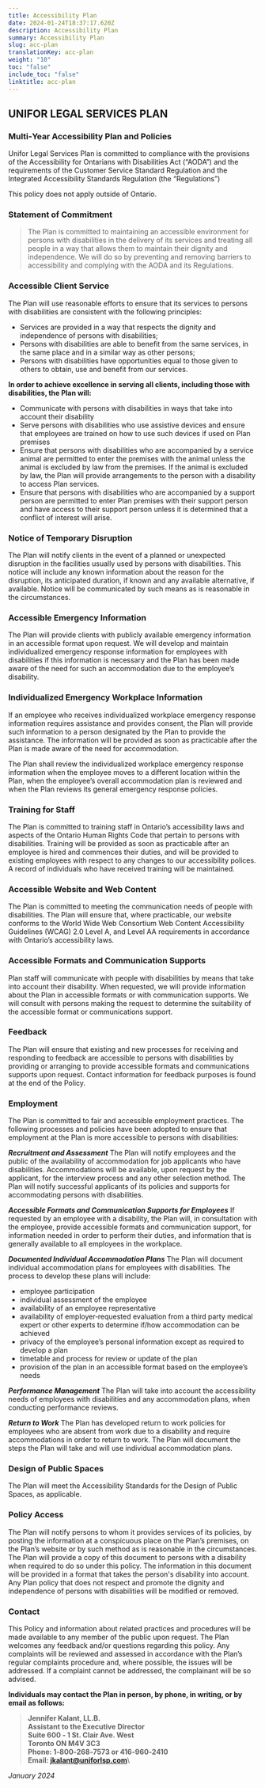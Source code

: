 ```yaml
---
title: Accessibility Plan
date: 2024-01-24T18:37:17.620Z
description: Accessibility Plan
summary: Accessibility Plan
slug: acc-plan
translationKey: acc-plan
weight: "10"
toc: "false"
include_toc: "false"
linktitle: acc-plan
---
```

## UNIFOR LEGAL SERVICES PLAN

### Multi‐Year Accessibility Plan and Policies

Unifor Legal Services Plan is committed to compliance with the provisions of the Accessibility for Ontarians with Disabilities Act (“AODA”) and the requirements of the Customer Service Standard Regulation and the Integrated Accessibility Standards Regulation (the “Regulations”)

This policy does not apply outside of Ontario.

### Statement of Commitment

> The Plan is committed to maintaining an accessible environment for persons with disabilities in the delivery of its services and treating all people in a way that allows them to maintain their dignity and independence. We will do so by preventing and removing barriers to accessibility and complying with the AODA and its Regulations.

### Accessible Client Service

The Plan will use reasonable efforts to ensure that its services to persons with disabilities are consistent with the following principles:

* Services are provided in a way that respects the dignity and independence of persons with disabilities;
* Persons with disabilities are able to benefit from the same services, in the same place and in a similar way as other persons;
* Persons with disabilities have opportunities equal to those given to others to obtain,
  use and benefit from our services.

**In order to achieve excellence in serving all clients, including those with disabilities, the Plan will:**

* Communicate with persons with disabilities in ways that take into account their disability 
* Serve persons with disabilities who use assistive devices and ensure that employees are trained on how to use such devices if used on Plan premises 
* Ensure that persons with disabilities who are accompanied by a service animal are permitted to enter the premises with the animal unless the animal is excluded by law from the premises. If the animal is excluded by law, the Plan will provide arrangements to the person with a disability to access Plan services.
* Ensure that persons with disabilities who are accompanied by a support person are permitted to enter Plan premises with their support person and have access to their support person unless it is determined that a conflict of interest will arise. 

### Notice of Temporary Disruption

The Plan will notify clients in the event of a planned or unexpected disruption in the facilities usually used by persons with disabilities. This notice will include any known information about the reason for the disruption, its anticipated duration, if known and any available alternative, if available. Notice will be communicated by such means as is reasonable in the circumstances.

### Accessible Emergency Information

The Plan will provide clients with publicly available emergency information in an accessible format upon request. We will develop and maintain individualized emergency response information for employees with disabilities if this information is necessary and the Plan has been made aware of the need for such an accommodation due to the employee’s disability.

### Individualized Emergency Workplace Information

If an employee who receives individualized workplace emergency response information requires assistance and provides consent, the Plan will provide such information to a person designated by the Plan to provide the assistance. The information will be provided as soon as practicable after the Plan is made aware of the need for accommodation.

The Plan shall review the individualized workplace emergency response information when the employee moves to a different location within the Plan, when the employee’s overall accommodation plan is reviewed and when the Plan reviews its general emergency response policies.

### Training for Staff

The Plan is committed to training staff in Ontario’s accessibility laws and aspects of the Ontario Human Rights Code that pertain to persons with disabilities. Training will be provided as soon as practicable after an employee is hired and commences their duties, and will be provided to existing employees with respect to any changes to our accessibility polices. A record of individuals who have received training will be maintained.

### Accessible Website and Web Content

The Plan is committed to meeting the communication needs of people with disabilities. The Plan will ensure that, where practicable, our website conforms to the World Wide Web Consortium Web Content Accessibility Guidelines (WCAG) 2.0 Level A, and Level AA requirements in accordance with Ontario’s accessibility laws.

### Accessible Formats and Communication Supports

Plan staff will communicate with people with disabilities by means that take into account their disability. When requested, we will provide information about the Plan in accessible formats or with communication supports. We will consult with persons making the request to determine the suitability of the accessible format or communications support.

### Feedback

The Plan will ensure that existing and new processes for receiving and responding to feedback are accessible to persons with disabilities by providing or arranging to provide accessible formats and communications supports upon request. Contact information for feedback purposes is found at the end of the Policy.

### Employment

The Plan is committed to fair and accessible employment practices. The following processes and policies have been adopted to ensure that employment at the Plan is more accessible to persons with disabilities:

***Recruitment and Assessment***
The Plan will notify employees and the public of the availability of accommodation for job applicants who have disabilities. Accommodations will be available, upon request by the applicant, for the interview process and any other selection method. The Plan will notify successful applicants of its policies and supports for accommodating persons with disabilities.

***Accessible Formats and Communication Supports for Employees***
If requested by an employee with a disability, the Plan will, in consultation with the employee, provide accessible formats and communication support, for information needed in order to perform their duties, and information that is generally available to all employees in the workplace.

***Documented Individual Accommodation Plans***
The Plan will document individual accommodation plans for employees with disabilities. The process to develop these plans will include:

* employee participation
* individual assessment of the employee
* availability of an employee representative
* availability of employer‐requested evaluation from a third party medical expert or other experts to determine if/how accommodation can be achieved
* privacy of the employee’s personal information except as required to develop a plan
* timetable and process for review or update of the plan
* provision of the plan in an accessible format based on the employee’s needs

***Performance Management***
The Plan will take into account the accessibility needs of employees with disabilities and any accommodation plans, when conducting performance reviews.

***Return to Work***
The Plan has developed return to work policies for employees who are absent from work due to a disability and require accommodations in order to return to work. The Plan will document the steps the Plan will take and will use individual accommodation plans.

### Design of Public Spaces

The Plan will meet the Accessibility Standards for the Design of Public Spaces, as applicable.

### Policy Access

The Plan will notify persons to whom it provides services of its policies, by posting the information at a conspicuous place on the Plan’s premises, on the Plan’s website or by such method as is reasonable in the circumstances.
The Plan will provide a copy of this document to persons with a disability when required to do so under this policy. The information in this document will be provided in a format that takes the person's disability into account.
Any Plan policy that does not respect and promote the dignity and independence of persons with disabilities will be modified or removed.

### Contact

This Policy and information about related practices and procedures will be made available to any member of the public upon request.
The Plan welcomes any feedback and/or questions regarding this policy. Any complaints will be reviewed and assessed in accordance with the Plan’s regular complaints procedure and, where possible, the issues will be addressed. If a complaint cannot be addressed, the complainant will be so advised.

**Individuals may contact the Plan in person, by phone, in writing, or by email as follows:** 

> **Jennifer Kalant, LL.B.**\
> **Assistant to the Executive Director**\
> **Suite 600 ‐ 1 St. Clair Ave. West**\
> **Toronto ON M4V 3C3**\
> **Phone: 1‐800‐268‐7573 or 416‐960‐2410**\
> **Email: jkalant@uniforlsp.com**\

*January 2024*